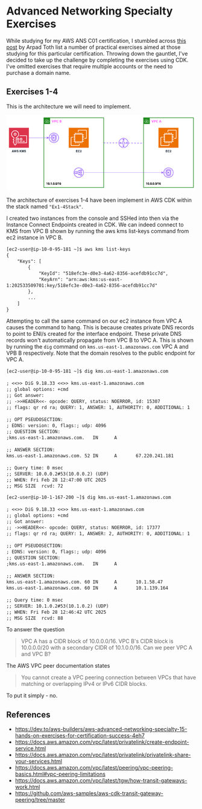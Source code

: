 # Advanced Networking Specialty Exercises

While studying for my AWS ANS C01 certification, I stumbled across
[this post](https://dev.to/aws-builders/aws-advanced-networking-specialty-15-hands-on-exercises-for-certification-success-4eh7)
by Arpad Toth list a number of practical exercises aimed at those studying for
this particular certification. Throwing down the gauntlet, I've decided to take
up the challenge by completing the exercises using CDK. I've omitted exercises
that require multiple accounts or the need to purchase a domain name.

## Exercises 1-4

This is the architecture we will need to implement.

![ex-1-4-architecture](./img/ans-c01-ex-1-4.png)

The architecture of exercises 1-4 have been implement in AWS CDK within the stack
named `"Ex1-4Stack"`.

I created two instances from the console and SSHed into then via the Instance
Connect Endpoints created in CDK. We can indeed connect to KMS from VPC B shown
by running the aws kms list-keys command from ec2 instance in VPC B.

```text
[ec2-user@ip-10-0-95-181 ~]$ aws kms list-keys
{
    "Keys": [
        {
            "KeyId": "518efc3e-d0e3-4a62-8356-acefdb91cc7d",
            "KeyArn": "arn:aws:kms:us-east-1:202533509701:key/518efc3e-d0e3-4a62-8356-acefdb91cc7d"
        },
        ...
    ]
}
```

Attempting to call the same command on our ec2 instance from VPC A causes the
command to hang. This is because creates private DNS records to point to ENI/s
created for the interface endpoint. These private DNS records won't automatically
propagate from VPC B to VPC A. This is shown by running the `dig` command on
`kms.us-east-1.amazonaws.com` VPC A and VPB B respectively. Note that the
domain resolves to the public endpoint for VPC A.

```text
[ec2-user@ip-10-0-95-181 ~]$ dig kms.us-east-1.amazonaws.com

; <<>> DiG 9.18.33 <<>> kms.us-east-1.amazonaws.com
;; global options: +cmd
;; Got answer:
;; ->>HEADER<<- opcode: QUERY, status: NOERROR, id: 15307
;; flags: qr rd ra; QUERY: 1, ANSWER: 1, AUTHORITY: 0, ADDITIONAL: 1

;; OPT PSEUDOSECTION:
; EDNS: version: 0, flags:; udp: 4096
;; QUESTION SECTION:
;kms.us-east-1.amazonaws.com.   IN      A

;; ANSWER SECTION:
kms.us-east-1.amazonaws.com. 52 IN      A       67.220.241.181

;; Query time: 0 msec
;; SERVER: 10.0.0.2#53(10.0.0.2) (UDP)
;; WHEN: Fri Feb 28 12:47:00 UTC 2025
;; MSG SIZE  rcvd: 72
```

```text
[ec2-user@ip-10-1-167-200 ~]$ dig kms.us-east-1.amazonaws.com

; <<>> DiG 9.18.33 <<>> kms.us-east-1.amazonaws.com
;; global options: +cmd
;; Got answer:
;; ->>HEADER<<- opcode: QUERY, status: NOERROR, id: 17377
;; flags: qr rd ra; QUERY: 1, ANSWER: 2, AUTHORITY: 0, ADDITIONAL: 1

;; OPT PSEUDOSECTION:
; EDNS: version: 0, flags:; udp: 4096
;; QUESTION SECTION:
;kms.us-east-1.amazonaws.com.   IN      A

;; ANSWER SECTION:
kms.us-east-1.amazonaws.com. 60 IN      A       10.1.58.47
kms.us-east-1.amazonaws.com. 60 IN      A       10.1.139.164

;; Query time: 0 msec
;; SERVER: 10.1.0.2#53(10.1.0.2) (UDP)
;; WHEN: Fri Feb 28 12:46:42 UTC 2025
;; MSG SIZE  rcvd: 88
```

To answer the question

> VPC A has a CIDR block of 10.0.0.0/16. VPC B's CIDR block is 10.0.0.0/20
> with a secondary CIDR of 10.1.0.0/16. Can we peer VPC A and VPC B?

The AWS VPC peer documentation states

> You cannot create a VPC peering connection between VPCs that have matching or
> overlapping IPv4 or IPv6 CIDR blocks.

To put it simply - no.

## References

* <https://dev.to/aws-builders/aws-advanced-networking-specialty-15-hands-on-exercises-for-certification-success-4eh7>
* <https://docs.aws.amazon.com/vpc/latest/privatelink/create-endpoint-service.html>
* <https://docs.aws.amazon.com/vpc/latest/privatelink/privatelink-share-your-services.html>
* <https://docs.aws.amazon.com/vpc/latest/peering/vpc-peering-basics.html#vpc-peering-limitations>
* <https://docs.aws.amazon.com/vpc/latest/tgw/how-transit-gateways-work.html>
* <https://github.com/aws-samples/aws-cdk-transit-gateway-peering/tree/master>
